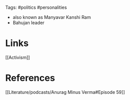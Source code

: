 Tags: #politics #personalities 

- also known as Manyavar Kanshi Ram
- Bahujan leader

# Links
[[Activism]]





# References
[[Literature/podcasts/Anurag Minus Verma#Episode 59]]

